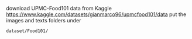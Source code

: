 download UPMC-Food101 data from Kaggle https://www.kaggle.com/datasets/gianmarco96/upmcfood101/data
put the images and texts folders under 
```
dataset/Food101/

````